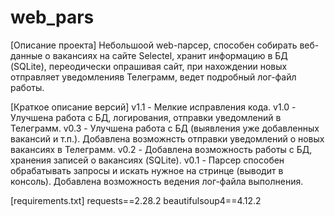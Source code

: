 # web_pars
[Описание проекта]
Небольшоой web-парсер, способен собирать веб-данные о вакансиях на сайте Selectel, хранит информацию в БД (SQLite), переодически опрашивая сайт, при нахождении новых отправляет уведомленияв Телеграмм, ведет подробный лог-файл работы.

[Краткое описание версий]
v1.1 - Мелкие исправления кода.
v1.0 - Улучшена работа с БД, логирования, отправки уведомлений в Телеграмм.
v0.3 - Улучшена работа с БД (выявления уже добавленных вакансий  и т.п.). Добавлена возможнсть отправки уведомлений о новых вакансиях в Телеграмм.
v0.2 - Добавлена возможность работы с БД, хранения записей о вакансиях (SQLite).
v0.1 - Парсер способен обрабатывать запросы и искать нужное на стринце (выводит в консоль). Добавлена возможность ведения лог-файла выполнения.

[requirements.txt]
requests==2.28.2
beautifulsoup4==4.12.2


